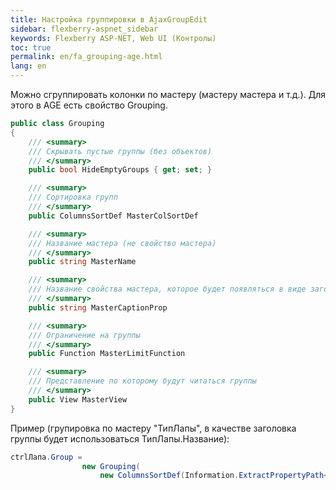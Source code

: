 ```yaml
---
title: Настройка группировки в AjaxGroupEdit
sidebar: flexberry-aspnet_sidebar
keywords: Flexberry ASP-NET, Web UI (Контролы)
toc: true
permalink: en/fa_grouping-age.html
lang: en
---
```


Можно сгруппировать колонки по мастеру (мастеру мастера и т.д.). Для этого в AGE есть свойство Grouping.

```csharp
public class Grouping
{
    /// <summary>
    /// Скрывать пустые группы (без объектов)
    /// </summary>
    public bool HideEmptyGroups { get; set; }

    /// <summary>
    /// Сортировка групп
    /// </summary>
    public ColumnsSortDef MasterColSortDef

    /// <summary>
    /// Название мастера (не свойство мастера)
    /// </summary>
    public string MasterName 

    /// <summary>
    /// Название свойства мастера, которое будет появляться в виде заголовка группы
    /// </summary>
    public string MasterCaptionProp

    /// <summary>
    /// Ограничение на группы
    /// </summary>
    public Function MasterLimitFunction

    /// <summary>
    /// Представление по которому будут читаться группы
    /// </summary>
    public View MasterView
}
```

Пример (групировка по мастеру "ТипЛапы", в качестве заголовка группы будет использоваться ТипЛапы.Название):

```csharp
ctrlЛапа.Group =
                new Grouping(
                    new ColumnsSortDef(Information.ExtractPropertyPath<Лапа>(x => x.ТипЛапы.Название), SortOrder.Desc));
```
 